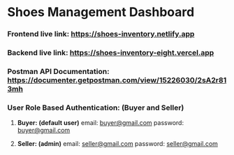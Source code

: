 # Shoes Management Dashboard

### Frontend live link: https://shoes-inventory.netlify.app

### Backend live link: https://shoes-inventory-eight.vercel.app

### Postman API Documentation: https://documenter.getpostman.com/view/15226030/2sA2r813mh

### User Role Based Authentication: (Buyer and Seller)

1. **Buyer: (default user)**
   email: buyer@gmail.com
   password: buyer@gmail.com

2. **Seller: (admin)**
   email: seller@gmail.com
   password: seller@gmail.com
